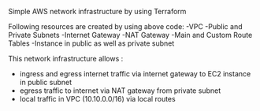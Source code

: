 Simple AWS network infrastructure by using Terraform

Following resources are created by using above code:
-VPC
-Public and Private Subnets
-Internet Gateway
-NAT Gateway
-Main and Custom Route Tables
-Instance in public as well as private subnet

This network infrastructure allows :
- ingress and egress internet traffic via internet gateway to EC2 instance in public subnet
- egress traffic to internet via NAT gateway from private subnet
- local traffic in VPC (10.10.0.0/16) via local routes

